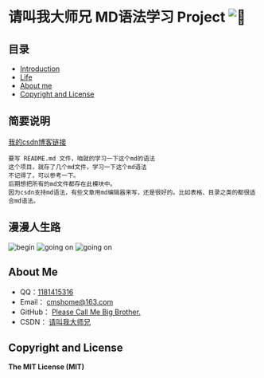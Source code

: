 # 请叫我大师兄 MD语法学习 Project ![:kiss:][lips]

## 目录
* [Introduction](#简要说明)
* [Life](#漫漫人生路)
* [About me](#about-me)
* [Copyright and License](#copyright-and-license)


## 简要说明
[我的csdn博客链接][CSDN]
```
要写 README.md 文件，咱就的学习一下这个md的语法  
这个项目，就存了几个md文件，学习一下这个md语法  
不记得了，可以参考一下。  
后期想把所有的md文件都存在此模块中。  
因为csdn支持md语法，有些文章用md编辑器来写，还是很好的。比如表格、目录之类的都很适合md语法。
```


## 漫漫人生路
![begin][start] ![going on][going on] ![going on][going on more]

## About Me
- QQ：[1181415316][CSDN_]
- Email：  [cmshome@163.com][Email]
- GitHub： [Please Call Me Big Brother.][Github]
- CSDN：   [请叫我大师兄][CSDN]

## Copyright and License
**The MIT License (MIT)**


[Email]:mailto:cmshome@163.com "我的邮箱"
[Github]:https://github.com/cmshome "我的GitHub"
[CSDN]:http://blog.csdn.net/qq_27093465?viewmode=contents "我的CSDN"
[CSDN_]:http://blog.csdn.net/qq_27093465?viewmode=contents "我的qq号"
[start]:http://forum.csdn.net/PointForum/ui/scripts/csdn/Plugin/003/onion/41.gif "刚刚毕业，好好学习。"
[going on]:http://forum.csdn.net/PointForum/ui/scripts/csdn/Plugin/003/onion/83.gif "渐入佳境，高调装逼。"
[going on more]:http://forum.csdn.net/PointForum/ui/scripts/csdn/Plugin/003/onion/2.gif "最高境界，低调低调。"
[lips]:https://github.com/jsw0528/rails_emoji/raw/master/vendor/assets/images/emojis/kiss.png "烈焰红唇"

